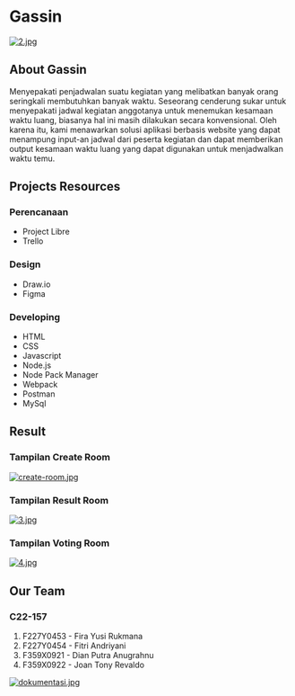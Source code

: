 # Gassin

[![2.jpg](https://i.postimg.cc/1zXSrFFx/2.jpg)](https://postimg.cc/872x1jww)
## About Gassin
Menyepakati penjadwalan suatu kegiatan yang melibatkan banyak orang seringkali membutuhkan banyak waktu. Seseorang cenderung sukar untuk menyepakati jadwal kegiatan anggotanya untuk menemukan kesamaan waktu luang, biasanya hal ini masih dilakukan secara konvensional. Oleh karena itu, kami menawarkan solusi aplikasi berbasis website yang dapat menampung input-an jadwal dari peserta kegiatan dan dapat memberikan output kesamaan waktu luang yang dapat digunakan untuk menjadwalkan waktu temu.

## Projects Resources

### Perencanaan
- Project Libre
- Trello

### Design
- Draw.io
- Figma

### Developing
- HTML
- CSS
- Javascript
- Node.js
- Node Pack Manager
- Webpack
- Postman
- MySql

## Result

### Tampilan Create Room
[![create-room.jpg](https://i.postimg.cc/3RSHqCsC/create-room.jpg)](https://postimg.cc/JDkgDJ4G)

### Tampilan Result Room
[![3.jpg](https://i.postimg.cc/B6Whn8x9/3.jpg)](https://postimg.cc/zLjwdGt0)

### Tampilan Voting Room
[![4.jpg](https://i.postimg.cc/8zQswNBk/4.jpg)](https://postimg.cc/fJCwR4r1)

## Our Team

### C22-157
1. F227Y0453 - Fira Yusi Rukmana
2. F227Y0454 - Fitri Andriyani
3. F359X0921 - Dian Putra Anugrahnu
4. F359X0922 - Joan Tony Revaldo

[![dokumentasi.jpg](https://i.postimg.cc/pX7c61pL/dokumentasi.jpg)](https://postimg.cc/fJcv3CcG)
